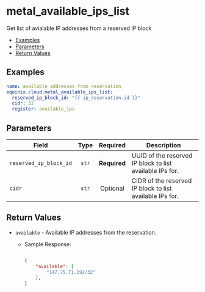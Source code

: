 # metal_available_ips_list

Get list of avialable IP addresses from a reserved IP block


- [Examples](#examples)
- [Parameters](#parameters)
- [Return Values](#return-values)

## Examples

```yaml
name: available addresses from reservation
equinix.cloud.metal_available_ips_list:
  reserved_ip_block_id: "{{ ip_reservation.id }}"
  cidr: 32
  register: available_ips

```










## Parameters

| Field     | Type | Required | Description                                                                  |
|-----------|------|----------|------------------------------------------------------------------------------|
| `reserved_ip_block_id` | <center>`str`</center> | <center>**Required**</center> | UUID of the reserved IP block to list available IPs for.   |
| `cidr` | <center>`str`</center> | <center>Optional</center> | CIDR of the reserved IP block to list available IPs for.   |






## Return Values

- `available` - Available IP addresses from the reservation.

    - Sample Response:
        ```json
        
        {
            "available": [
                "147.75.71.192/32"
            ],
        }
        
        ```


